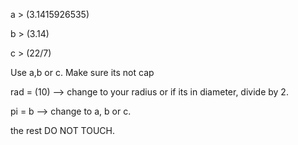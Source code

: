 a > (3.1415926535)

b > (3.14)

c > (22/7) 

Use a,b or c. Make sure its not cap

rad = (10) --> change to your radius or if its in diameter, divide by 2.

pi = b --> change to a, b or c. 

the rest DO NOT TOUCH.

